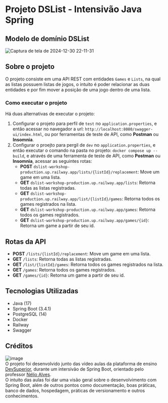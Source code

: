 # Projeto DSList - Intensivão Java Spring

## Modelo de domínio DSList
![Captura de tela de 2024-12-30 22-11-31](https://github.com/user-attachments/assets/30c9a6bf-853a-47a5-807f-0e35d92e8ea3)

## Sobre o projeto
O projeto consiste em uma API REST com entidades ``Games`` e ``Lists``, na qual as listas possuem listas de jogos, o intuito é poder relacionar as duas entidades e por fim mover a posição de uma jogo dentro de uma lista.  

### Como executar o projeto
Há duas alternativas de executar o projeto:  
1. Configurar o projeto para perfil de ``test`` no ``application.properties``, e então acessar no navegador a url: ``http://localhost:8080/swagger-ui/index.html``, ou por ferramentas de teste de API, como **Postman** ou **Insomnia**.
2. Configurar o proejto para pergil de ``dev`` no ``application.properties``, e então executar o comando na pasta no projeto: ``docker compose up --build``, e através de uma ferramenta de teste de API, como **Postman** ou **Insomnia**, acessar as seguintes rotas:
   -   **POST** `dslist-workshop-production.up.railway.app/lists/{listId}/replacement`: Move um game em uma lista.
   -   **GET** `dslist-workshop-production.up.railway.app/lists`: Retorna todas as listas registradas.
   -   **GET** `dslist-workshop-production.up.railway.app/list/{listId}/games`: Retorna todos os games registrados na lista.
   -   **GET** `dslist-workshop-production.up.railway.app/games`: Retorna todos os games registrados.
   -   **GET** `dslist-workshop-production.up.railway.app/games/{id}`: Retorna um game a partir de seu id.

## Rotas da API

-   **POST** `/lists/{listId}/replacement`: Move um game em uma lista.
-   **GET** `/lists`: Retorna todas as listas registradas.
-   **GET** `/list/{listId}/games`: Retorna todos os games registrados na lista.
-   **GET** `/games`: Retorna todos os games registrados.
-   **GET** `/games/{id}`: Retorna um game a partir de seu id.

## Tecnologias Utilizadas  
- Java (17)  
- Spring Boot (3.4.1)  
- PostgreSQL (14)  
- Docker
- Railway
- Swagger

## Créditos
![image](https://github.com/user-attachments/assets/f1199d1f-4eee-41c4-8fa4-667e8c061853)  
O projeto foi desenvolvido junto das vídeo aulas da plataforma de ensino [DevSuperior](https://devsuperior.com.br/), durante um intersivão de Spring Boot, orientado pelo professor [Nélio Alves](https://github.com/acenelio).  
O intuito das aulas foi dar uma visão geral sobre o desenvolvimento com Spring Boot, além de outros pontos como documentação, boas práticas, banco de dados, hospedagem, práticas de versionamento e outros conhecimentos.  
